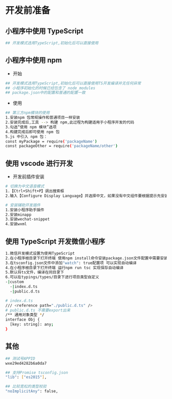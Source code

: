 # 开发前准备

## 小程序中使用 TypeScript

```bash
## 开发模式选用TypeScript,初始化后可以直接使用
```

## 小程序中使用 npm

- 开始

```bash
## 开发模式选用TypeScript,初始化后可以直接使用TS开发编译并无任何异常
## 小程序初始化的时候已经包含了 node_modules
## package.json中的配置和普通的配置一致

```

- 使用

```bash
## 第三方npm模块的使用
1.安装npm 包常规操作和普通项目一样安装
2.安装完成后,工具 --> 构建 npm,此过程为构建适用于小程序开发的代码
3.勾选“使用 npm 模块”选项
4.构建完成后即可使用 npm 包
5.js 中引入 npm 包：
const myPackage = require('packageName')
const packageOther = require('packageName/other')
```

## 使用 vscode 进行开发

- 开发前插件安装

```bash
# 切换为中文语音模式
1.【Ctrl+Shift+P】调出搜索框
2.输入【Configure Display Language】并选择中文，如果没有中文组件要根据提示先安装

# 安装辅助开发插件
1.安装小程序助手插件
2.安装minapp
3.安装wechat-snippet
4.安装wxml

```

## 使用 TypeScript 开发微信小程序

```bash
1.微信开发模式设置为使用TypeScript
2.在小程序根目录下打开终端 使用npm install命令安装package.json文件配置中需要安装的npm插件
3.在tsconfig.json文件中添加"watch": true配置项 可以实现自动编译
4.在小程序根目录下打开终端 运行npm run tsc 实现保存自动编译
5.默认将ts文件，编译在同目录下
6.可以在typings/types/目录下进行项目类型自定义
-|custom
  -|index.d.ts
  -|public.d.ts

# index.d.ts
/// <reference path="./public.d.ts" />
# public.d.ts 不需要export出来
/** 通用对象类型 */
interface Obj {
  [key: string]: any;
}
```

## 其他

```bash
## 测试号APPID
wxe29ed4282b6a0da7

## 支持Promise tsconfig.json
"lib": ["es2015"],

## 比较宽松的类型校验
"noImplicitAny": false,
```
